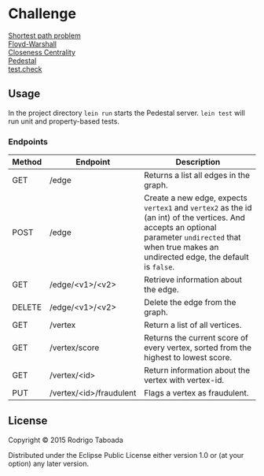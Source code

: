 # Challenge


[Shortest path problem](http://en.wikipedia.org/wiki/Shortest_path_problem)  
[Floyd-Warshall](http://en.wikipedia.org/wiki/Floyd%E2%80%93Warshall_algorithm)  
[Closeness Centrality](http://en.wikipedia.org/wiki/Centrality#Closeness_centrality)  
[Pedestal](https://github.com/pedestal/pedestal)  
[test.check](https://github.com/clojure/test.check)

## Usage

In the project directory `lein run` starts the Pedestal server.
`lein test` will run unit and property-based tests.

### Endpoints

|  Method  |     Endpoint   | Description |
|----------|----------------|-------------|
| GET | /edge        |   Returns a list all edges in the graph. |
| POST | /edge | Create a new edge, expects `vertex1` and `vertex2` as the id (an int) of the vertices. And accepts an optional parameter `undirected` that when true makes an undirected edge, the default is `false`. |
| GET | /edge/\<v1\>/\<v2\> | Retrieve information about the edge. |
| DELETE | /edge/\<v1\>/\<v2\> | Delete the edge from the graph. |
| GET | /vertex | Return a list of all vertices. |
| GET | /vertex/score   | Returns the current score of every vertex, sorted from the highest to lowest score. |
| GET | /vertex/\<id\>   | Return information about the vertex with vertex-id. |
| PUT | /vertex/\<id\>/fraudulent      | Flags a vertex as fraudulent. |


## License

Copyright © 2015 Rodrigo Taboada

Distributed under the Eclipse Public License either version 1.0 or (at
your option) any later version.
